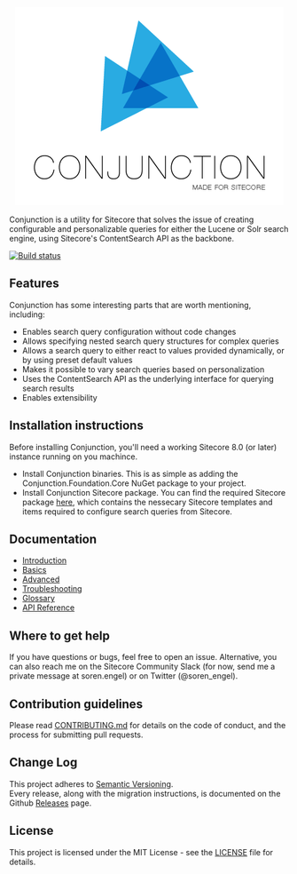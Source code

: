 <p align="center">
  <img src="conjunction-logo.png">
</p>


Conjunction is a utility for Sitecore that solves the issue of creating configurable and personalizable queries for either the Lucene or Solr search engine, using Sitecore's ContentSearch API as the backbone.

[![Build status](https://ci.appveyor.com/api/projects/status/bpm85mumoj38gk4h?svg=true)](https://ci.appveyor.com/project/soen/conjunction)

## Features
Conjunction has some interesting parts that are worth mentioning, including:

- Enables search query configuration without code changes
- Allows specifying nested search query structures for complex queries
- Allows a search query to either react to values provided dynamically, or by using preset default values
- Makes it possible to vary search queries based on personalization
- Uses the ContentSearch API as the underlying interface for querying search results
- Enables extensibility

## Installation instructions
Before installing Conjunction, you'll need a working Sitecore 8.0 (or later) instance running on you machince.

- Install Conjunction binaries. This is as simple as adding the Conjunction.Foundation.Core NuGet package to your project.
- Install Conjunction Sitecore package. You can find the required Sitecore package [here](Conjunction.zip), which contains the nessecary Sitecore templates and items required to configure search queries from Sitecore.

## Documentation
* [Introduction](...)
* [Basics](...)
* [Advanced](...)
* [Troubleshooting](...)
* [Glossary](...)
* [API Reference](...)

## Where to get help
If you have questions or bugs, feel free to open an issue. Alternative, you can also reach me on the Sitecore Community Slack (for now, send me a private message at soren.engel) or on Twitter (@soren_engel).

## Contribution guidelines
Please read [CONTRIBUTING.md](CONTRIBUTING.md) for details on the code of conduct, and the process for submitting pull requests.

## Change Log
This project adheres to [Semantic Versioning](http://semver.org/).  
Every release, along with the migration instructions, is documented on the Github [Releases](https://github.com/soen/conjunction/releases) page.

## License
This project is licensed under the MIT License - see the [LICENSE](LICENSE) file for details.
